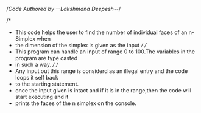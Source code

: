 /*Code Authored by --Lakshmana Deepesh--*/

/*
 * This code helps the user to find the number of individual faces of an n-Simplex when 
 * the dimension of the simplex is given as the input
 */
/*
 * This program can handle an input of range 0 to 100.The variables in the program are type casted
 * in such a way.
 */
/*
 * Any input out this range is considerd as an illegal entry and the code loops it self back
 * to the starting statement.
 * once the input given is intact and if it is in the range,then the code will start executing and it 
 * prints the faces of the n simplex on the console.
